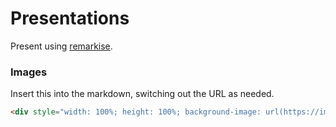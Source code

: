 # Presentations
Present using [remarkise](https://remarkjs.com/remarkise).

### Images
Insert this into the markdown, switching out the URL as needed.

```html
<div style="width: 100%; height: 100%; background-image: url(https://imgs.xkcd.com/comics/containers_2x.png);background-repeat: no-repeat; background-size: contain;"></div>
```